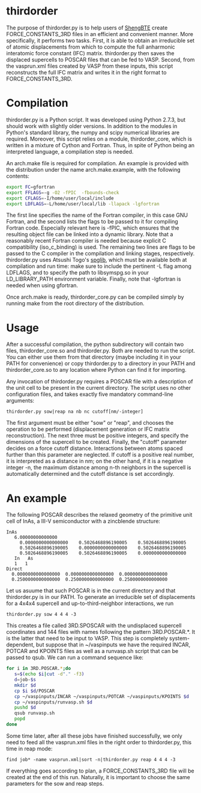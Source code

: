 # thirdorder #

The purpose of thirdorder.py is to help users of [ShengBTE](https://bitbucket.org/sousaw/shengbte) create FORCE\_CONSTANTS\_3RD files in an efficient and convenient manner. More specifically, it performs two tasks. First, it is able to obtain an irreducible  set of atomic displacements from which to compute the full anharmonic interatomic force constant (IFC) matrix. thirdorder.py then saves the displaced supercells to POSCAR files that can be fed to VASP. Second, from the vasprun.xml files created by VASP from these inputs, this script reconstructs the full IFC matrix and writes it in the right format to FORCE\_CONSTANTS\_3RD.

# Compilation #

thirdorder.py is a Python script. It was developed using Python 2.7.3, but should work with slightly older versions. In addition to the modules in Python's standard library, the numpy and scipy numerical libraries are required. Moreover, this script relies on a module, thirdorder\_core, which is written in a mixture of Cython and Fortran. Thus, in spite of Python being an interpreted language, a compilation step is needed.

An arch.make file is required for compilation. An example is provided with the distribution under the name arch.make.example, with the following contents:

```bash
export FC=gfortran
export FFLAGS=-g -O2 -fPIC  -fbounds-check 
export CFLAGS=-I/home/user/local/include
export LDFLAGS=-L/home/user/local/lib -llapack -lgfortran
```

The first line specifies the name of the Fortran compiler, in this case GNU Fortran, and the second lists the flags to be passed to it for compiling Fortran code. Especially relevant here is -fPIC, which ensures that the resulting object file can be linked into a dynamic library. Note that a reasonably recent Fortran compiler is needed because explicit C compatibility (iso\_c\_binding) is used. The remaining two lines are flags to be passed to the C compiler in the compilation and linking stages, respectively. thirdorder.py uses Atsushi Togo's [spglib](http://spglib.sourceforge.net/), which must be available both at compilation and run time: make sure to include the pertinent -L flag among LDFLAGS, and to specify the path to libsymspg.so in your LD\_LIBRARY\_PATH environment variable. Finally, note that -lgfortran is needed when using gfortran.

Once arch.make is ready, thirdorder\_core.py can be compiled simply by running make from the root directory of the distribution.

# Usage #

After a successful compilation, the python subdirectory will contain two files, thirdorder\_core.so and thirdorder.py. Both are needed to run the script. You can either use them from that directory (maybe including it in your PATH for convenience) or copy thirdorder.py to a directory in your PATH and thirdorder\_core.so to any location where Python can find it for importing.

Any invocation of thirdorder.py requires a POSCAR file with a description of the unit cell to be present in the current directory. The script uses no other configuration files, and takes exactly five mandatory command-line arguments:

```
thirdorder.py sow|reap na nb nc cutoff[nm/-integer]
```

The first argument must be either "sow" or "reap", and chooses the operation to be performed (displacement generation or IFC matrix reconstruction). The next three must be positive integers, and specify the dimensions of the supercell to be created. Finally, the "cutoff" parameter decides on a force cutoff distance. Interactions between atoms spaced further than this parameter are neglected. If cutoff is a positive real number, it is interpreted as a distance in nm; on the other hand, if it is a negative integer -n, the maximum distance among n-th neighbors in the supercell is automatically determined and the cutoff distance is set accordingly.

# An example #

The following POSCAR describes the relaxed geometry of the primitive unit cell of InAs, a III-V semiconductor with a zincblende structure:

```
InAs
   6.00000000000000
     0.0000000000000000    0.5026468896190005    0.5026468896190005
     0.5026468896190005    0.0000000000000000    0.5026468896190005
     0.5026468896190005    0.5026468896190005    0.0000000000000000
   In   As
   1   1
Direct
  0.0000000000000000  0.0000000000000000  0.0000000000000000
  0.2500000000000000  0.2500000000000000  0.2500000000000000
```

Let us asuume that such POSCAR is in the current directory and that thirdorder.py is in our PATH. To generate an irreducible set of displacements for a 4x4x4 supercell and up-to-third-neighbor interactions, we run

```
thirdorder.py sow 4 4 4 -3
```

This creates a file called 3RD.SPOSCAR with the undisplaced supercell coordinates and 144 files with names following the pattern 3RD.POSCAR.*. It is the latter that need to be input to VASP. This step is completely system-dependent, but suppose that in ~/vaspinputs we have the required INCAR, POTCAR and KPOINTS files as well as a runvasp.sh script that can be passed to qsub. We can run a command sequence like:

```bash
for i in 3RD.POSCAR.*;do
   s=$(echo $i|cut -d"." -f3)
   d=job-$s
   mkdir $d
   cp $i $d/POSCAR
   cp ~/vaspinputs/INCAR ~/vaspinputs/POTCAR ~/vaspinputs/KPOINTS $d
   cp ~/vaspinputs/runvasp.sh $d
   pushd $d
   qsub runvasp.sh
   popd
done
```

Some time later, after all these jobs have finished successfully, we only need to feed all the vasprun.xml files in the right order to thirdorder.py, this time in reap mode:

```
find job* -name vasprun.xml|sort -n|thirdorder.py reap 4 4 4 -3
```

If everything goes according to plan, a FORCE\_CONSTANTS\_3RD file will be created at the end of this run. Naturally, it is important to choose the same parameters for the sow and reap steps.
